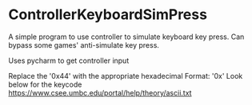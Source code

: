 # ControllerKeyboardSimPress
A simple program to use controller to simulate keyboard key press. Can bypass some games' anti-simulate key press.

Uses pycharm to get controller input

Replace the '0x44' with the appropriate hexadecimal
Format: '0x<keycode>'
Look below for the keycode
https://www.csee.umbc.edu/portal/help/theory/ascii.txt
